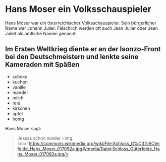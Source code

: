 # Hans Moser ein Volksschauspieler
Hans Moser war ein österreichischer Volksschauspieler. Sein bürgerlicher Name war Johann Julier. Fälschlich werden oft auch Jean Julier oder Jean Juliet als amtliche Namen genannt.
## Im Ersten Weltkrieg diente er an der Isonzo-Front bei den Deutschmeistern und lenkte seine Kameraden mit Späßen 
* schoko
* kuchen
* vanille
* mandel
* milch 
* reis
* kirschen
* apfel
* honig

Hans Moser sagt:
> Jessas schon wieder
<img src="https://commons.wikimedia.org/wiki/File:Schloss_G%C3%BCterfelde_Hans_Moser_017092a.jpg#/media/Datei:Schloss_Güterfelde_Hans_Moser_017092a.jpg/>
